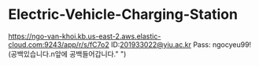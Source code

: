 # Electric-Vehicle-Charging-Station

https://ngo-van-khoi.kb.us-east-2.aws.elastic-cloud.com:9243/app/r/s/fC7o2
ID:201933022@yiu.ac.kr
Pass: ngocyeu99! (공백있습니다.n앞에 공백들어갑니다." ")
